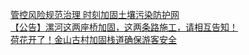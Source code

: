   
[管控风险规范治理  时刻加固土壤污染防护网](http://www.dianyue.me/archives/423/wpmgej2ppxn4josj/)  
[【公告】漯河这两座桥加固，这两条路施工，请相互告知！](http://www.dianyue.me/archives/862/p6olslrpre0f89zj/)  
[荷花开了！金山古村加固栈道确保游客安全](http://www.dianyue.me/archives/776/pfj0akkxj8qdg1lw/)